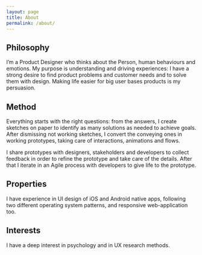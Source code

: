 ```yaml
---
layout: page
title: About
permalink: /about/
---
```


## Philosophy ##

I’m a Product Designer who thinks about the Person, human behaviours and emotions.
My purpose is understanding and driving experiences: I have a strong desire to find product problems and customer needs and to solve them with design.
Making life easier for big user bases products is my persuasion.


## Method ##

Everything starts with the right questions: from the answers, I create sketches on paper to identify as many solutions as needed to achieve goals. After dismissing not working sketches, I convert the conveying ones in working prototypes, taking care of interactions, animations and flows.

I share prototypes with designers, stakeholders and developers to collect feedback in order to refine the prototype and take care of the details.
After that I iterate in an Agile process with developers to give life to the prototype.


## Properties ##

I have experience in UI design of iOS and Android native apps, following two different operating system patterns, and responsive web-application too.


## Interests ##

I have a deep interest in psychology and in UX research methods.
